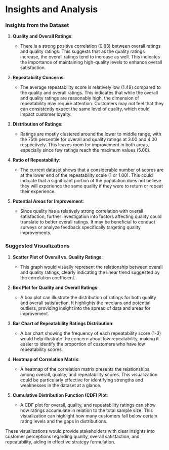 # Insights and Analysis

### Insights from the Dataset

1. **Quality and Overall Ratings**:
   - There is a strong positive correlation (0.83) between overall ratings and quality ratings. This suggests that as the quality ratings increase, the overall ratings tend to increase as well. This indicates the importance of maintaining high-quality levels to enhance overall satisfaction.

2. **Repeatability Concerns**:
   - The average repeatability score is relatively low (1.49) compared to the quality and overall ratings. This indicates that while the overall and quality ratings are reasonably high, the dimension of repeatability may require attention. Customers may not feel that they can consistently expect the same level of quality, which could impact customer loyalty.

3. **Distribution of Ratings**:
   - Ratings are mostly clustered around the lower to middle range, with the 75th percentile for overall and quality ratings at 3.00 and 4.00 respectively. This leaves room for improvement in both areas, especially since few ratings reach the maximum values (5.00).

4. **Ratio of Repeatability**:
   - The current dataset shows that a considerable number of scores are at the lower end of the repeatability scale (1 or 1.00). This could indicate that a significant portion of the population does not believe they will experience the same quality if they were to return or repeat their experience.

5. **Potential Areas for Improvement**:
   - Since quality has a relatively strong correlation with overall satisfaction, further investigation into factors affecting quality could translate to better overall ratings. It may be beneficial to conduct surveys or analyze feedback specifically targeting quality improvements.

### Suggested Visualizations

1. **Scatter Plot of Overall vs. Quality Ratings**:
   - This graph would visually represent the relationship between overall and quality ratings, clearly indicating the linear trend suggested by the correlation coefficient.

2. **Box Plot for Quality and Overall Ratings**:
   - A box plot can illustrate the distribution of ratings for both quality and overall satisfaction. It highlights the medians and potential outliers, providing insight into the spread of data and areas for improvement.

3. **Bar Chart of Repeatability Ratings Distribution**:
   - A bar chart showing the frequency of each repeatability score (1-3) would help illustrate the concern about low repeatability, making it easier to identify the proportion of customers who have low repeatability scores.

4. **Heatmap of Correlation Matrix**:
   - A heatmap of the correlation matrix presents the relationships among overall, quality, and repeatability scores. This visualization could be particularly effective for identifying strengths and weaknesses in the dataset at a glance.

5. **Cumulative Distribution Function (CDF) Plot**:
   - A CDF plot for overall, quality, and repeatability ratings can show how ratings accumulate in relation to the total sample size. This visualization can highlight how many customers fall below certain rating levels and the gaps in distributions.

These visualizations would provide stakeholders with clear insights into customer perceptions regarding quality, overall satisfaction, and repeatability, aiding in effective strategy formulation.